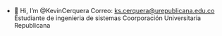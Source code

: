 - 👋 Hi, I’m @KevinCerquera
Correo: ks.cerquera@urepublicana.edu.co
Estudiante de ingenieria de sistemas
Coorporación Universitaria Republicana

<!---
KevinDevelope/KevinDevelope is a ✨ special ✨ repository because its `README.md` (this file) appears on your GitHub profile.
You can click the Preview link to take a look at your changes.
--->
